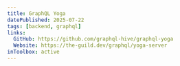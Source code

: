 ```yaml
---
title: GraphQL Yoga
datePublished: 2025-07-22
tags: [backend, graphql]
links:
  GitHub: https://github.com/graphql-hive/graphql-yoga
  Website: https://the-guild.dev/graphql/yoga-server
inToolbox: active
---
```

